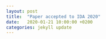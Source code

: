 ```yaml
---
layout: post
title:  "Paper accepted to IDA 2020"
date:   2020-01-21 10:00:00 +0200
categories: jekyll update
---
```


